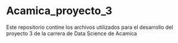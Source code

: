 # Acamica_proyecto_3
Este repositorio contine los archivos utilizados para el desarrollo del proyecto 3 de la carrera de Data Science de Acamica
